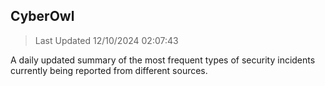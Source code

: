 ## CyberOwl 
> Last Updated 12/10/2024 02:07:43 


A daily updated summary of the most frequent types of security incidents currently being reported from different sources.

